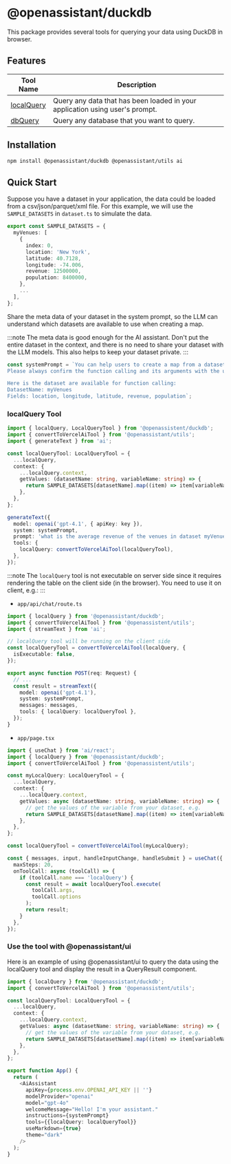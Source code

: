 # @openassistant/duckdb

This package provides several tools for querying your data using DuckDB in browser.

## Features

| Tool Name                                       | Description                                                                  |
| ----------------------------------------------- | ---------------------------------------------------------------------------- |
| [localQuery](/docs/duckdb/variables/localQuery) | Query any data that has been loaded in your application using user's prompt. |
| [dbQuery](/docs/duckdb/variables/dbQuery)       | Query any database that you want to query.                                   |

## Installation

```bash
npm install @openassistant/duckdb @openassistant/utils ai
```

## Quick Start

Suppose you have a dataset in your application, the data could be loaded from a csv/json/parquet/xml file. For this example, we will use the `SAMPLE_DATASETS` in `dataset.ts` to simulate the data.

```ts
export const SAMPLE_DATASETS = {
  myVenues: [
    {
      index: 0,
      location: 'New York',
      latitude: 40.7128,
      longitude: -74.006,
      revenue: 12500000,
      population: 8400000,
    },
    ...
  ],
};
```

Share the meta data of your dataset in the system prompt, so the LLM can understand which datasets are available to use when creating a map.

:::note
The meta data is good enough for the AI assistant. Don't put the entire dataset in the context, and there is no need to share your dataset with the LLM models. This also helps to keep your dataset private.
:::

```js
const systemPrompt = `You can help users to create a map from a dataset.
Please always confirm the function calling and its arguments with the user.

Here is the dataset are available for function calling:
DatasetName: myVenues
Fields: location, longitude, latitude, revenue, population`;
```

### localQuery Tool

```typescript
import { localQuery, LocalQueryTool } from '@openassistent/duckdb';
import { convertToVercelAiTool } from '@openassistant/utils';
import { generateText } from 'ai';

const localQueryTool: LocalQueryTool = {
  ...localQuery,
  context: {
    ...localQuery.context,
    getValues: (datasetName: string, variableName: string) => {
      return SAMPLE_DATASETS[datasetName].map((item) => item[variableName]);
    },
  },
};

generateText({
  model: openai('gpt-4.1', { apiKey: key }),
  system: systemPrompt,
  prompt: 'what is the average revenue of the venues in dataset myVenues?',
  tools: {
    localQuery: convertToVercelAiTool(localQueryTool),
  },
});
```

:::note
The `localQuery` tool is not executable on server side since it requires rendering the table on the client side (in the browser). You need to use it on client, e.g.:
:::

- `app/api/chat/route.ts`

```typescript
import { localQuery } from '@openassistant/duckdb';
import { convertToVercelAiTool } from '@openassistent/utils';
import { streamText } from 'ai';

// localQuery tool will be running on the client side
const localQueryTool = convertToVercelAiTool(localQuery, {
  isExecutable: false,
});

export async function POST(req: Request) {
  // ...
  const result = streamText({
    model: openai('gpt-4.1'),
    system: systemPrompt,
    messages: messages,
    tools: { localQuery: localQueryTool },
  });
}
```

- `app/page.tsx`

```typescript
import { useChat } from 'ai/react';
import { localQuery } from '@openassistant/duckdb';
import { convertToVercelAiTool } from '@openassistent/utils';

const myLocalQuery: LocalQueryTool = {
  ...localQuery,
  context: {
    ...localQuery.context,
    getValues: async (datasetName: string, variableName: string) => {
      // get the values of the variable from your dataset, e.g.
      return SAMPLE_DATASETS[datasetName].map((item) => item[variableName]);
    },
  },
};

const localQueryTool = convertToVercelAiTool(myLocalQuery);

const { messages, input, handleInputChange, handleSubmit } = useChat({
  maxSteps: 20,
  onToolCall: async (toolCall) => {
    if (toolCall.name === 'localQuery') {
      const result = await localQueryTool.execute(
        toolCall.args,
        toolCall.options
      );
      return result;
    }
  },
});
```

### Use the tool with @openassistant/ui

Here is an example of using @openassistant/ui to query the data using the localQuery tool and display the result in a QueryResult component.

```typescript
import { localQuery } from '@openassistant/duckdb';
import { convertToVercelAiTool } from '@openassistent/utils';

const localQueryTool: LocalQueryTool = {
  ...localQuery,
  context: {
    ...localQuery.context,
    getValues: async (datasetName: string, variableName: string) => {
      // get the values of the variable from your dataset, e.g.
      return SAMPLE_DATASETS[datasetName].map((item) => item[variableName]);
    },
  },
};

export function App() {
  return (
    <AiAssistant
      apiKey={process.env.OPENAI_API_KEY || ''}
      modelProvider="openai"
      model="gpt-4o"
      welcomeMessage="Hello! I'm your assistant."
      instructions={systemPrompt}
      tools={{localQuery: localQueryTool}}
      useMarkdown={true}
      theme="dark"
    />
  );
}
```
